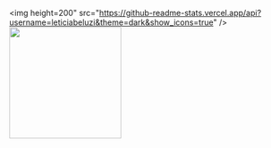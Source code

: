 <img height=200" src="https://github-readme-stats.vercel.app/api?username=leticiabeluzi&theme=dark&show_icons=true" /><img height="200" src="https://github-readme-stats.vercel.app/api/top-langs/?username=leticiabeluzi&theme=dark" /></div>

